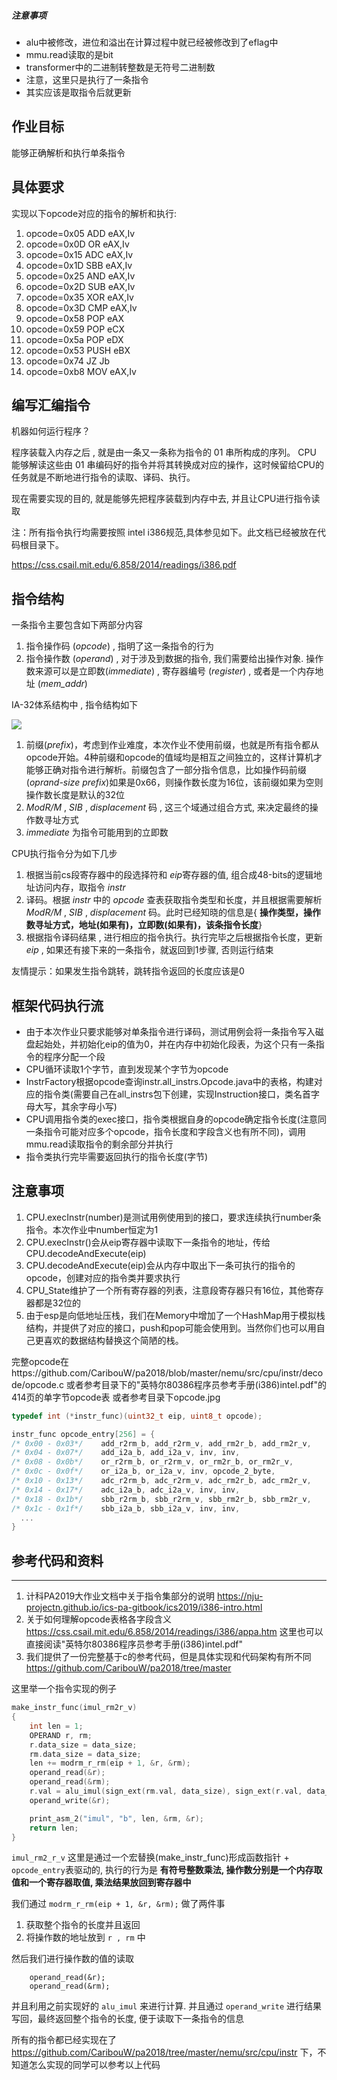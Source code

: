 ##### 注意事项
* alu中被修改，进位和溢出在计算过程中就已经被修改到了eflag中
* mmu.read读取的是bit
* transformer中的二进制转整数是无符号二进制数
* 注意，这里只是执行了一条指令
* 其实应该是取指令后就更新


## 作业目标

能够正确解析和执行单条指令

## 具体要求

实现以下opcode对应的指令的解析和执行:
1. opcode=0x05 ADD eAX,Iv
2. opcode=0x0D OR eAX,Iv
3. opcode=0x15 ADC eAX,Iv
4. opcode=0x1D SBB eAX,Iv
5. opcode=0x25 AND eAX,Iv
6. opcode=0x2D SUB eAX,Iv
7. opcode=0x35 XOR eAX,Iv
8. opcode=0x3D CMP eAX,Iv
9. opcode=0x58 POP eAX
10. opcode=0x59 POP eCX
11. opcode=0x5a POP eDX
12. opcode=0x53 PUSH eBX
13. opcode=0x74 JZ Jb
14. opcode=0xb8 MOV eAX,Iv

## 编写汇编指令

机器如何运行程序？

程序装载入内存之后 , 就是由一条又一条称为指令的 01 串所构成的序列。 CPU 能够解读这些由 01 串编码好的指令并将其转换成对应的操作，这时候留给CPU的任务就是不断地进行指令的读取、译码、执行。

现在需要实现的目的, 就是能够先把程序装载到内存中去, 并且让CPU进行指令读取

注：所有指令执行均需要按照 intel i386规范,具体参见如下。此文档已经被放在代码根目录下。

https://css.csail.mit.edu/6.858/2014/readings/i386.pdf

## 指令结构

一条指令主要包含如下两部分内容

1. 指令操作码 (*opcode*) , 指明了这一条指令的行为
2. 指令操作数 (*operand*) , 对于涉及到数据的指令, 我们需要给出操作对象. 操作数来源可以是立即数(*immediate*) , 寄存器编号 (*register*) , 或者是一个内存地址 (*mem_addr*)

IA-32体系结构中 , 指令结构如下

![](https://i.loli.net/2019/11/20/9m62wS8yGZCEKIf.png)

1. 前缀(*prefix*)，考虑到作业难度，本次作业不使用前缀，也就是所有指令都从opcode开始。4种前缀和opcode的值域均是相互之间独立的，这样计算机才能够正确对指令进行解析。前缀包含了一部分指令信息，比如操作码前缀(*oprand-size prefix*)如果是0x66，则操作数长度为16位，该前缀如果为空则操作数长度是默认的32位
2. *ModR/M* , *SIB* , *displacement* 码 , 这三个域通过组合方式, 来决定最终的操作数寻址方式
3. *immediate* 为指令可能用到的立即数

CPU执行指令分为如下几步

1. 根据当前cs段寄存器中的段选择符和 *eip*寄存器的值, 组合成48-bits的逻辑地址访问内存，取指令 *instr*
2. 译码。根据 *instr* 中的 *opcode* 查表获取指令类型和长度，并且根据需要解析 *ModR/M* , *SIB* , *displacement* 码。此时已经知晓的信息是{ **操作类型，操作数寻址方式，地址(如果有)，立即数(如果有)，该条指令长度**}
3. 根据指令译码结果 , 进行相应的指令执行。执行完毕之后根据指令长度，更新 *eip* , 如果还有接下来的一条指令，就返回到1步骤, 否则运行结束

友情提示：如果发生指令跳转，跳转指令返回的长度应该是0

## 框架代码执行流

- 由于本次作业只要求能够对单条指令进行译码，测试用例会将一条指令写入磁盘起始处，并初始化eip的值为0，并在内存中初始化段表，为这个只有一条指令的程序分配一个段
- CPU循环读取1个字节，直到发现某个字节为opcode
- InstrFactory根据opcode查询instr.all_instrs.Opcode.java中的表格，构建对应的指令类(需要自己在all_instrs包下创建，实现Instruction接口，类名首字母大写，其余字母小写)
- CPU调用指令类的exec接口，指令类根据自身的opcode确定指令长度(注意同一条指令可能对应多个opcode，指令长度和字段含义也有所不同)，调用mmu.read读取指令的剩余部分并执行
- 指令类执行完毕需要返回执行的指令长度(字节)



## 注意事项

1. CPU.execInstr(number)是测试用例使用到的接口，要求连续执行number条指令。本次作业中number恒定为1
2. CPU.execInstr()会从eip寄存器中读取下一条指令的地址，传给CPU.decodeAndExecute(eip)
3. CPU.decodeAndExecute(eip)会从内存中取出下一条可执行的指令的opcode，创建对应的指令类并要求执行
4. CPU_State维护了一个所有寄存器的列表，注意段寄存器只有16位，其他寄存器都是32位的
5. 由于esp是向低地址压栈，我们在Memory中增加了一个HashMap用于模拟栈结构，并提供了对应的接口，push和pop可能会使用到。当然你们也可以用自己更喜欢的数据结构替换这个简陋的栈。


完整opcode在https://github.com/CaribouW/pa2018/blob/master/nemu/src/cpu/instr/decode/opcode.c
或者参考目录下的"英特尔80386程序员参考手册(i386)intel.pdf"的414页的单字节opcode表
或者参考目录下opcode.jpg

```cpp
typedef int (*instr_func)(uint32_t eip, uint8_t opcode);

instr_func opcode_entry[256] = {
/* 0x00 - 0x03*/	add_r2rm_b, add_r2rm_v, add_rm2r_b, add_rm2r_v,
/* 0x04 - 0x07*/	add_i2a_b, add_i2a_v, inv, inv,
/* 0x08 - 0x0b*/	or_r2rm_b, or_r2rm_v, or_rm2r_b, or_rm2r_v,
/* 0x0c - 0x0f*/	or_i2a_b, or_i2a_v, inv, opcode_2_byte,
/* 0x10 - 0x13*/	adc_r2rm_b, adc_r2rm_v, adc_rm2r_b, adc_rm2r_v,
/* 0x14 - 0x17*/	adc_i2a_b, adc_i2a_v, inv, inv,
/* 0x18 - 0x1b*/	sbb_r2rm_b, sbb_r2rm_v, sbb_rm2r_b, sbb_rm2r_v,
/* 0x1c - 0x1f*/	sbb_i2a_b, sbb_i2a_v, inv, inv,
  ...
}


```

## 参考代码和资料

---
1. 计科PA2019大作业文档中关于指令集部分的说明
https://nju-projectn.github.io/ics-pa-gitbook/ics2019/i386-intro.html
2. 关于如何理解opcode表格各字段含义
https://css.csail.mit.edu/6.858/2014/readings/i386/appa.htm
这里也可以直接阅读"英特尔80386程序员参考手册(i386)intel.pdf"
3. 我们提供了一份完整基于c的参考代码，但是具体实现和代码架构有所不同
https://github.com/CaribouW/pa2018/tree/master

这里举一个指令实现的例子

```cpp
make_instr_func(imul_rm2r_v)
{
	int len = 1;
	OPERAND r, rm;
	r.data_size = data_size;
	rm.data_size = data_size;
	len += modrm_r_rm(eip + 1, &r, &rm);
	operand_read(&r);
	operand_read(&rm);
	r.val = alu_imul(sign_ext(rm.val, data_size), sign_ext(r.val, data_size), data_size);
	operand_write(&r);

	print_asm_2("imul", "b", len, &rm, &r);
	return len;
}
```

`imul_rm2_r_v` 这里是通过一个宏替换(make_instr_func)形成函数指针 + `opcode_entry`表驱动的, 执行的行为是 **有符号整数乘法, 操作数分别是一个内存取值和一个寄存器取值, 乘法结果放回到寄存器中**

我们通过 `modrm_r_rm(eip + 1, &r, &rm);` 做了两件事
1. 获取整个指令的长度并且返回
2. 将操作数的地址放到 `r , rm` 中

然后我们进行操作数的值的读取

```
	operand_read(&r);
	operand_read(&rm);
```

并且利用之前实现好的 `alu_imul` 来进行计算. 并且通过 `operand_write` 进行结果写回，最终返回整个指令的长度, 便于读取下一条指令的信息

所有的指令都已经实现在了 https://github.com/CaribouW/pa2018/tree/master/nemu/src/cpu/instr 下，不知道怎么实现的同学可以参考以上代码